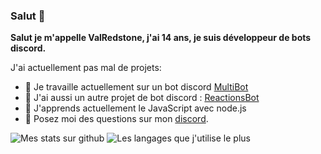 ### Salut 👋


**Salut je m'appelle ValRedstone, j'ai 14 ans, je suis développeur de bots discord.**

J'ai actuellement pas mal de projets:

- 🔭 Je travaille actuellement sur un bot discord [MultiBot](https://github.com/ValRedstone/MultiBot) 
- 📣 J'ai aussi un autre projet de bot discord : [ReactionsBot](https://github.com/ValRedstone/ReactionsBot)
- 🌱 J'apprends actuellement le JavaScript avec node.js
- 💬 Posez moi des questions sur mon [discord](https://discord.gg/Vpmee3fcAt).

<img alt="Mes stats sur github" src="https://github-readme-stats.vercel.app/api?username=ValRedstone&show_icons=true&hide_border=true&theme=tokyonight" />

<img alt="Les langages que j'utilise le plus" src="https://github-readme-stats.vercel.app/api/top-langs?username=ValRedstone&show_icons=true&theme=tokyonight&layout=compact" />

